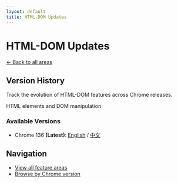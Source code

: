 ```yaml
---
layout: default
title: HTML-DOM Updates
---
```


# HTML-DOM Updates

[← Back to all areas](../index.html)

## Version History

Track the evolution of HTML-DOM features across Chrome releases.

HTML elements and DOM manipulation

### Available Versions

- Chrome 136 **(Latest)**: [English](./chrome-136-en.html) / [中文](./chrome-136-zh.html)

## Navigation

- [View all feature areas](../index.html)
- [Browse by Chrome version](../../versions/index.html)
